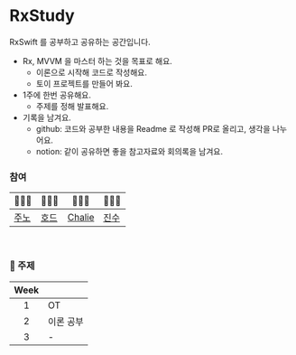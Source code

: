 # RxStudy

RxSwift 를 공부하고 공유하는 공간입니다.

- Rx, MVVM 을 마스터 하는 것을 목표로 해요.
  - 이론으로 시작해 코드로 작성해요.
  - 토이 프로젝트를 만들어 봐요.
- 1주에 한번 공유해요.
  - 주제를 정해 발표해요.
- 기록을 남겨요.
  - github: 코드와 공부한 내용을 Readme 로 작성해 PR로 올리고, 생각을 나누어요.
  - notion: 같이 공유하면 좋을 참고자료와 회의록을 남겨요.
    <br/>

### 참여

| 🧑🏻‍💻                                | 👨🏻‍💻                                 | 🧑🏻‍💻                                 | 👩🏼‍💻                                  |
| ------------------------------------ | ---------------------------------- | ------------------------------------- | ----------------------------------- |
| [주노](https://github.com/junho7108) | [호드](https://github.com/herohjk) | [Chalie](https://github.com/chalie00) | [진수](https://github.com/Jinsujin) |

<br/>

### 📄 주제

| Week |           |
| :--: | --------- |
|  1   | OT        |
|  2   | 이론 공부 |
|  3   | -         |
